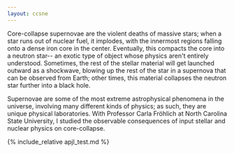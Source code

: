 ```yaml
---
layout: ccsne
---
```

Core-collapse supernovae are the violent deaths of massive stars; when a star runs out of nuclear fuel, it implodes, with the innermost regions falling onto a dense iron core in the center. Eventually, this compacts the core into a neutron star-- an exotic type of object whose physics aren't entirely understood. Sometimes, the rest of the stellar material will get launched outward as a shockwave, blowing up the rest of the star in a supernova that can be observed from Earth; other times, this material collapses the neutron star further into a black hole. 

Supernovae are some of the most extreme astrophysical phenomena in the universe, involving many different kinds of physics; as such, they are unique physical laboratories. With Professor Carla Fröhlich at North Carolina State University, I studied the observable consequences of input stellar and nuclear physics on core-collapse. 

{% include_relative apjl_test.md %}